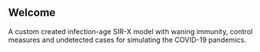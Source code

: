 ## Welcome 

A custom created infection-age SIR-X model with waning immunity, control measures and undetected cases for simulating the COVID-19 pandemics.


